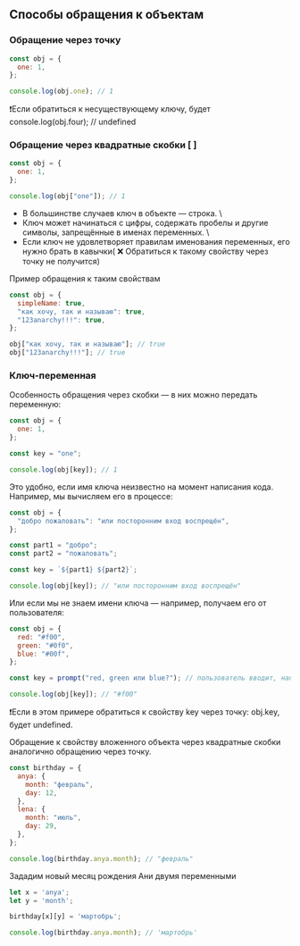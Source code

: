 ## Способы обращения к объектам

### Обращение через точку

```javascript
const obj = {
  one: 1,
};

console.log(obj.one); // 1
```

❗Если обратиться к несуществующему ключу, будет console.log(obj.four); // undefined

### Обращение через квадратные скобки [ ]

```javascript
const obj = {
  one: 1,
};

console.log(obj["one"]); // 1
```

- В большинстве случаев ключ в объекте — строка. \
- Ключ может начинаться с цифры, содержать пробелы и другие символы, запрещённые в именах переменных. \
- Если ключ не удовлетворяет правилам именования переменных, его нужно брать в кавычки( ❌ Обратиться к такому свойству через точку не получится)

Пример обращения к таким свойствам

```javascript
const obj = {
  simpleName: true,
  "как хочу, так и называю": true,
  "123anarchy!!!": true,
};

obj["как хочу, так и называю"]; // true
obj["123anarchy!!!"]; // true
```

### Ключ-переменная

Особенность обращения через скобки — в них можно передать переменную:

```javascript
const obj = {
  one: 1,
};

const key = "one";

console.log(obj[key]); // 1
```

Это удобно, если имя ключа неизвестно на момент написания кода. Например, мы вычисляем его в процессе:

```javascript
const obj = {
  "добро пожаловать": "или посторонним вход воспрещён",
};

const part1 = "добро";
const part2 = "пожаловать";

const key = `${part1} ${part2}`;

console.log(obj[key]); // "или посторонним вход воспрещён"
```

Или если мы не знаем имени ключа — например, получаем его от пользователя:

```javascript
const obj = {
  red: "#f00",
  green: "#0f0",
  blue: "#00f",
};

const key = prompt("red, green или blue?"); // пользователь вводит, например, red

console.log(obj[key]); // "#f00"
```

❗Если в этом примере обратиться к свойству key через точку: obj.key, будет undefined.

Обращение к свойству вложенного объекта через квадратные скобки аналогично обращению через точку.

```javascript
const birthday = {
  anya: {
    month: "февраль",
    day: 12,
  },
  lena: {
    month: "июль",
    day: 29,
  },
};

console.log(birthday.anya.month); // "февраль"
```

Зададим новый месяц рождения Ани двумя переменными

```javascript
let x = 'anya';
let y = 'month';

birthday[x][y] = 'мартобрь';

console.log(birthday.anya.month); // 'мартобрь'
```

